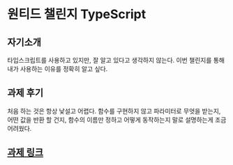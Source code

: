 # 원티드 챌린지 TypeScript

## 자기소개

타입스크립트를 사용하고 있지만, 잘 알고 있다고 생각하지 않는다. 이번 챌린지를 통해 내가 사용하는 이유를 정확히 알고 싶다.

## 과제 후기

처음 하는 것은 항상 낯설고 어렵다. 함수를 구현하지 않고 파라미터로 무엇을 받는지, 어떤 값을 반환 할 건지, 함수의 이름만 정하고 어떻게 동작하는지 말로 설명하는게 조금 어려웠다.

## [과제 링크](https://waterhumanb.github.io/wanted-pre-onboarding-challenge-fe-2/index.html)
